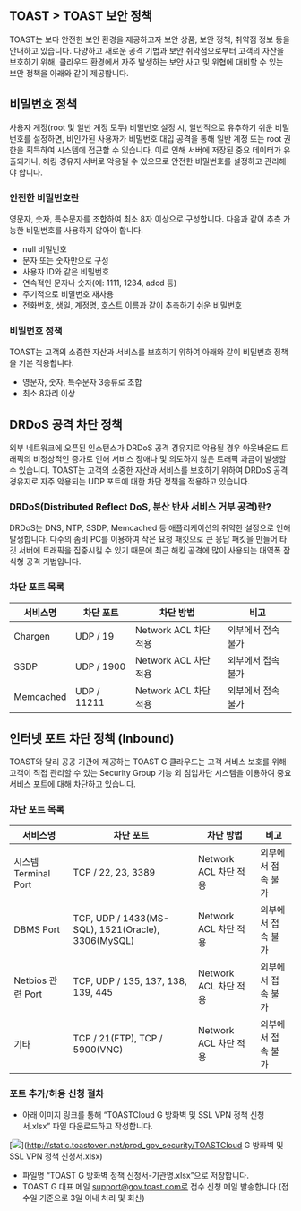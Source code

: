 ## TOAST > TOAST 보안 정책

TOAST는 보다 안전한 보안 환경을 제공하고자 보안 상품, 보안 정책, 취약점 정보 등을 안내하고 있습니다.
다양하고 새로운 공격 기법과 보안 취약점으로부터 고객의 자산을 보호하기 위해, 클라우드 환경에서 자주 발생하는 보안 사고 및 위협에 대비할 수 있는 보안 정책을 아래와 같이 제공합니다.

## 비밀번호 정책
사용자 계정(root 및 일반 계정 모두) 비밀번호 설정 시, 일반적으로 유추하기 쉬운 비밀번호를 설정하면, 비인가된 사용자가 비밀번호 대입 공격을 통해 일반 계정 또는 root 권한을 획득하여 시스템에 접근할 수 있습니다. 이로 인해 서버에 저장된 중요 데이터가 유출되거나, 해킹 경유지 서버로 악용될 수 있으므로 안전한 비밀번호를 설정하고 관리해야 합니다.

### 안전한 비밀번호란
영문자, 숫자, 특수문자를 조합하여 최소 8자 이상으로 구성합니다. 다음과 같이 추측 가능한 비밀번호를 사용하지 않아야 합니다.

- null 비밀번호
- 문자 또는 숫자만으로 구성
- 사용자 ID와 같은 비밀번호
- 연속적인 문자나 숫자(예: 1111, 1234, adcd 등)
- 주기적으로 비밀번호 재사용
- 전화번호, 생일, 계정명, 호스트 이름과 같이 추측하기 쉬운 비밀번호

### 비밀번호 정책
TOAST는 고객의 소중한 자산과 서비스를 보호하기 위하여 아래와 같이 비밀번호 정책을 기본 적용합니다.

- 영문자, 숫자, 특수문자 3종류로 조합
- 최소 8자리 이상

## DRDoS 공격 차단 정책
외부 네트워크에 오픈된 인스턴스가 DRDoS 공격 경유지로 악용될 경우 아웃바운드 트래픽의 비정상적인 증가로 인해 서비스 장애나 및 의도하지 않은 트래픽 과금이 발생할 수 있습니다.
TOAST는 고객의 소중한 자산과 서비스를 보호하기 위하여 DRDoS 공격 경유지로 자주 악용되는 UDP 포트에 대한 차단 정책을 적용하고 있습니다.

### DRDoS(Distributed Reflect DoS, 분산 반사 서비스 거부 공격)란?
DRDoS는 DNS, NTP, SSDP, Memcached 등 애플리케이션의 취약한 설정으로 인해 발생합니다. 다수의 좀비 PC를 이용하여 작은 요청 패킷으로 큰 응답 패킷을 만들어 타깃 서버에 트래픽을 집중시킬 수 있기 때문에 최근 해킹 공격에 많이 사용되는 대역폭 잠식형 공격 기법입니다.

### 차단 포트 목록
|서비스명 |   차단 포트  | 차단 방법|비고|
| ---- | ---- | ---- | ---- |
|Chargen | UDP / 19    | Network ACL 차단 적용 |   외부에서 접속 불가|
|SSDP    | UDP / 1900  | Network ACL 차단 적용 | 외부에서 접속 불가|
|Memcached   | UDP / 11211 | Network ACL 차단 적용 | 외부에서 접속 불가|

## 인터넷 포트 차단 정책 (Inbound)
TOAST와 달리 공공 기관에 제공하는 TOAST G 클라우드는 고객 서비스 보호를 위해 고객이 직접 관리할 수 있는 Security Group 기능 외 침입차단 시스템을 이용하여 중요 서비스 포트에 대해 차단하고 있습니다.

### 차단 포트 목록
|서비스명 |   차단 포트  | 차단 방법|비고|
| ---- | ---- | ---- | ---- |
| 시스템 Terminal Port | TCP / 22, 23, 3389 | Network ACL 차단 적용 | 외부에서 접속 불가|
| DBMS Port | TCP, UDP / 1433(MS-SQL), 1521(Oracle), 3306(MySQL)  | Network ACL 차단 적용 | 외부에서 접속 불가|
| Netbios 관련 Port | TCP, UDP / 135, 137, 138, 139, 445 | Network ACL 차단 적용 | 외부에서 접속 불가 |
| 기타 | TCP / 21(FTP), TCP / 5900(VNC) | Network ACL 차단 적용 | 외부에서 접속 불가 |

### 포트 추가/허용 신청 절차
- 아래 이미지 링크를 통해 “TOASTCloud G 방화벽 및 SSL VPN 정책 신청서.xlsx” 파일 다운로드하고 작성합니다.

[![](http://static.toastoven.net/prod_gov_security/img_04.png)](http://static.toastoven.net/prod_gov_security/TOASTCloud G 방화벽 및 SSL VPN 정책 신청서.xlsx)

- 파일명 “TOAST G 방화벽 정책 신청서-기관명.xlsx”으로 저장합니다.
- TOAST G 대표 메일 support@gov.toast.com로 접수 신청 메일 발송합니다.(접수일 기준으로 3일 이내 처리 및 회신)
